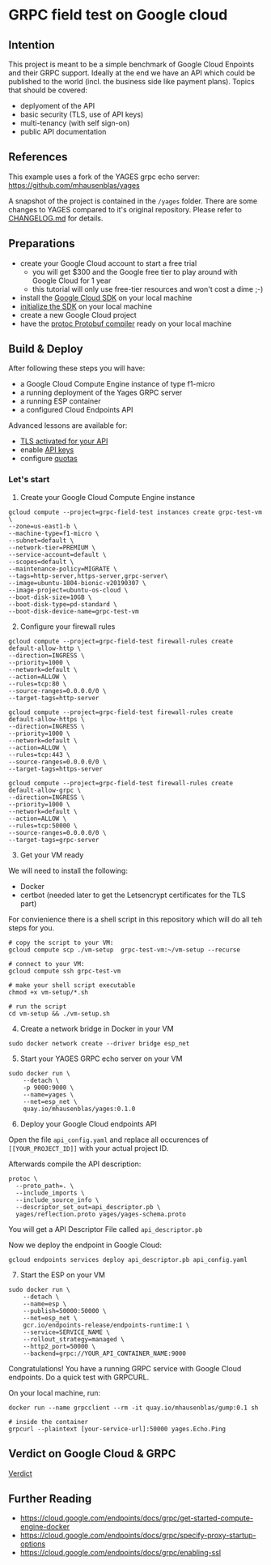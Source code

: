 # GRPC field test on Google cloud

## Intention

This project is meant to be a simple benchmark of Google Cloud Enpoints and their GRPC support.
Ideally at the end we have an API which could be published to the world (incl. the business side like payment plans).
Topics that should be covered:
- deplyoment of the API
- basic security (TLS, use of API keys)
- multi-tenancy (with self sign-on)
- public API documentation

## References

This example uses a fork of the YAGES grpc echo server:
https://github.com/mhausenblas/yages

A snapshot of the project is contained in the ``` /yages ``` folder.
There are some changes to YAGES compared to it's original repository.
Please refer to [CHANGELOG.md](./yages/CHANGELOG.md) for details.

## Preparations

- create your Google Cloud account to start a free trial
  - you will get $300 and the Google free tier to play around with Google Cloud for 1 year
  - this tutorial will only use free-tier resources and won't cost a dime ;-)
- install the [Google Cloud SDK](https://cloud.google.com/sdk/install) on your local machine
- [initialize the SDK](https://cloud.google.com/sdk/docs/initializing) on your local machine
- create a new Google Cloud project
- have the [protoc Protobuf compiler](https://github.com/protocolbuffers/protobuf) ready on your local machine 


## Build & Deploy

After following these steps you will have:
 - a Google Cloud Compute Engine instance of type f1-micro
 - a running deployment of the Yages GRPC server
 - a running ESP container
 - a configured Cloud Endpoints API

 Advanced lessons are available for:
 - [TLS activated for your API](./advances_lessons/TLS.md)
 - enable [API keys](./advances_lessons/API_AUTH.md)
 - configure [quotas](./advances_lessons/REQUEST_QUOTAS.md)

### Let's start

  1. Create your Google Cloud Compute Engine instance
  ``` 
  gcloud compute --project=grpc-field-test instances create grpc-test-vm \
  --zone=us-east1-b \
  --machine-type=f1-micro \
  --subnet=default \
  --network-tier=PREMIUM \
  --service-account=default \
  --scopes=default \
  --maintenance-policy=MIGRATE \
  --tags=http-server,https-server,grpc-server\
  --image=ubuntu-1804-bionic-v20190307 \
  --image-project=ubuntu-os-cloud \
  --boot-disk-size=10GB \
  --boot-disk-type=pd-standard \
  --boot-disk-device-name=grpc-test-vm  
```
2. Configure your firewall rules

```
gcloud compute --project=grpc-field-test firewall-rules create default-allow-http \
--direction=INGRESS \
--priority=1000 \
--network=default \
--action=ALLOW \
--rules=tcp:80 \
--source-ranges=0.0.0.0/0 \
--target-tags=http-server

gcloud compute --project=grpc-field-test firewall-rules create default-allow-https \
--direction=INGRESS \
--priority=1000 \
--network=default \
--action=ALLOW \
--rules=tcp:443 \
--source-ranges=0.0.0.0/0 \
--target-tags=https-server

gcloud compute --project=grpc-field-test firewall-rules create default-allow-grpc \
--direction=INGRESS \
--priority=1000 \
--network=default \
--action=ALLOW \
--rules=tcp:50000 \
--source-ranges=0.0.0.0/0 \
--target-tags=grpc-server
```

3. Get your VM ready

We will need to install the following:
- Docker
- certbot (needed later to get the Letsencrypt certificates for the TLS part)

For convienience there is a shell script in this repository which will do all teh steps for you.

```
# copy the script to your VM:
gcloud compute scp ./vm-setup  grpc-test-vm:~/vm-setup --recurse

# connect to your VM:
gcloud compute ssh grpc-test-vm

# make your shell script executable
chmod +x vm-setup/*.sh

# run the script
cd vm-setup && ./vm-setup.sh
```

4. Create a network bridge in Docker in your VM
```
sudo docker network create --driver bridge esp_net
```

5. Start your YAGES GRPC echo server on your VM
```
sudo docker run \
    --detach \
    -p 9000:9000 \
    --name=yages \
    --net=esp_net \
    quay.io/mhausenblas/yages:0.1.0
```


6. Deploy your Google Cloud endpoints API

Open the file ``` api_config.yaml ``` and replace all occurences of ``` [[YOUR_PROJECT_ID]] ``` with your actual project ID.

Afterwards compile the API description:
```
protoc \
  --proto_path=. \
  --include_imports \
  --include_source_info \
  --descriptor_set_out=api_descriptor.pb \
  yages/reflection.proto yages/yages-schema.proto
```
You will get a API Descriptor File called ``` api_descriptor.pb ```

Now we deploy the endpoint in Google Cloud:
```
gcloud endpoints services deploy api_descriptor.pb api_config.yaml
```

7. Start the ESP on your VM

```
sudo docker run \
    --detach \
    --name=esp \
    --publish=50000:50000 \
    --net=esp_net \
    gcr.io/endpoints-release/endpoints-runtime:1 \
    --service=SERVICE_NAME \
    --rollout_strategy=managed \
    --http2_port=50000 \
    --backend=grpc://YOUR_API_CONTAINER_NAME:9000
```


Congratulations! You have a running GRPC service with Google Cloud endpoints.
Do a quick test with GRPCURL.

On your local machine, run:
```
docker run --name grpcclient --rm -it quay.io/mhausenblas/gump:0.1 sh

# inside the container
grpcurl --plaintext [your-service-url]:50000 yages.Echo.Ping
```







## Verdict on Google Cloud & GRPC
[Verdict](./VERDICT.md)

## Further Reading
- https://cloud.google.com/endpoints/docs/grpc/get-started-compute-engine-docker
- https://cloud.google.com/endpoints/docs/grpc/specify-proxy-startup-options
- https://cloud.google.com/endpoints/docs/grpc/enabling-ssl

